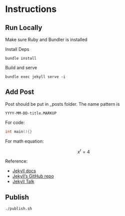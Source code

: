 # Instructions

## Run Locally


Make sure Ruby and Bundler is installed

Install Deps
```shell
bundle install
```
Build and serve
```
bundle exec jekyll serve -i
```

## Add Post

Post should be put in _posts folder. The name pattern is

`YYYY-MM-DD-title.MARKUP`

For code: 

```cpp
int main(){}
```

For math equation:

$$x^r = 4$$

Reference:
- [Jekyll docs][jekyll-docs]
- [Jekyll’s GitHub repo][jekyll-gh]
- [Jekyll Talk][jekyll-talk]

[jekyll-docs]: https://jekyllrb.com/docs/home
[jekyll-gh]:   https://github.com/jekyll/jekyll
[jekyll-talk]: https://talk.jekyllrb.com/

## Publish

```
./publish.sh
```